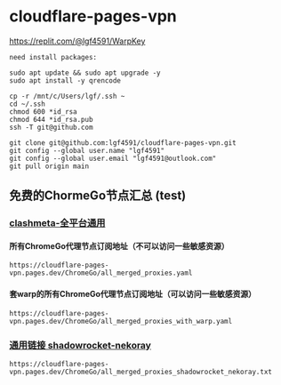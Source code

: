 # cloudflare-pages-vpn

https://replit.com/@lgf4591/WarpKey

```
need install packages:

sudo apt update && sudo apt upgrade -y
sudo apt install -y qrencode

cp -r /mnt/c/Users/lgf/.ssh ~
cd ~/.ssh
chmod 600 *id_rsa
chmod 644 *id_rsa.pub
ssh -T git@github.com

git clone git@github.com:lgf4591/cloudflare-pages-vpn.git
git config --global user.name "lgf4591"
git config --global user.email "lgf4591@outlook.com"
git pull origin main

```

## 免费的ChormeGo节点汇总  (test)

### [clashmeta-全平台通用](https://github.com/vveg26/chromego_merge/tree/main#%E4%B8%8D%E5%A5%97warp%E7%89%88%E6%9C%ACclashmeta-%E5%85%A8%E5%B9%B3%E5%8F%B0%E9%80%9A%E7%94%A8-%E8%8A%82%E7%82%B9%E6%9C%80%E5%85%A8)

#### 所有ChromeGo代理节点订阅地址（不可以访问一些敏感资源）

```
https://cloudflare-pages-vpn.pages.dev/ChromeGo/all_merged_proxies.yaml
```

#### 套warp的所有ChromeGo代理节点订阅地址（可以访问一些敏感资源）

```
https://cloudflare-pages-vpn.pages.dev/ChromeGo/all_merged_proxies_with_warp.yaml
```


### [通用链接 shadowrocket-nekoray](https://github.com/vveg26/chromego_merge/tree/main#%E9%80%9A%E7%94%A8%E9%93%BE%E6%8E%A5-shadowrocket-nekoray)

```
https://cloudflare-pages-vpn.pages.dev/ChromeGo/all_merged_proxies_shadowrocket_nekoray.txt
```
